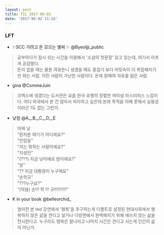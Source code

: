 ```yaml
---
layout: post
title: TIL 2017-06-01
date: '2017-06-02 11:18'
---
```


### LFT

* ✨SCC 가려고 돈 모으는 별찌 ✨‏ @Byeoljji_public
> 공부하다가 잠시 쉬는 시간을 이용해서 '소설의 첫문장' 읽고 있는데, 여기서 아프게 공감했다.  
> 돈이 없을 때는 물론 여윳돈니 생겼을 때도 즐겁기 보다 머릿속이 더 복잡해지기만 하는 사람. 이런 사람이 가난한 사람이다. 돈에 얽매여 자유를 잃은 사람.


* gina‏ @CommeJuin
> 코엑스에 생겼다는 도서관은 요즘 한국 유행의 장렬한 파이널 마스터피스 느낌이다. 어디 외국에서 본 건 많아서 따라하고 싶은데 본래 목적을 이해 못해서 실용성이라곤 1도 없는 그런거.


* 낮잠‏ @A__B__C__D__E
> 어제 낮  
> "환자분 여기가 어디에요?"  
> "안암동"  
> "저는 뭐하는 사람이에요?"  
> "지성인"  
> "(???) 지금 낮이에요 밤이에요?"  
> "밤"  
> "?? 지금 대통령이 누구에요"  
> "손학규"  
> "???누구요?"  
> "(악씀) 손!!! 학 !!! 규!!!!!!!!!!"  


* K in your book‏ @belleorchid_
> 얼마전 본 ted 강연에서 '행복'을 추구하는게 디폴트로 설정된 현대사회에서 행복하지 않은 삶을 견디고 살거나 다방면에서 완벽해지기 위해 애쓰지 않는 삶을 천시한다고. 누구라도 행복은 찰나이고 나머지 시간은 견디고 사는게 인간의 삶이 아닌가.
